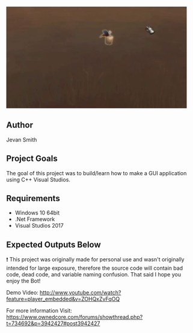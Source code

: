 ![demo gif1](sample.gif)

## Author
Jevan Smith

## Project Goals
The goal of this project was to build/learn how to make a GUI application using C++ Visual Studios.

## Requirements
- Windows 10 64bit
- .Net Framework
- Visual Studios 2017

## Expected Outputs Below
:exclamation: This project was originally made for personal use and wasn't originally intended for large exposure, therefore the source code will contain bad code, dead code, and variable naming confusion. That said I hope you enjoy the Bot!

Demo Video:
http://www.youtube.com/watch?feature=player_embedded&v=ZOHQxZvFqOQ

For more information Visit: 
https://www.ownedcore.com/forums/showthread.php?t=734692&p=3942427#post3942427
